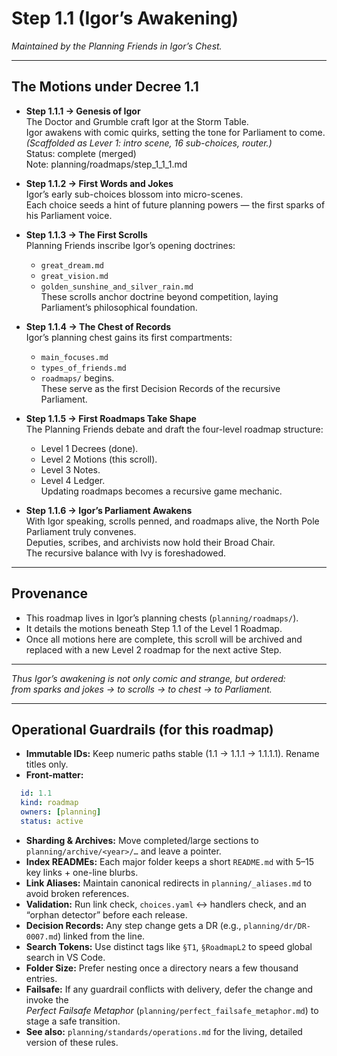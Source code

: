 # Step 1.1 (Igor’s Awakening)  
*Maintained by the Planning Friends in Igor’s Chest.*  

---

## The Motions under Decree 1.1

- **Step 1.1.1 → Genesis of Igor**  
  The Doctor and Grumble craft Igor at the Storm Table.  
  Igor awakens with comic quirks, setting the tone for Parliament to come.  
  *(Scaffolded as Lever 1: intro scene, 16 sub-choices, router.)*  
  Status: complete (merged)  
  Note: planning/roadmaps/step_1_1_1.md

- **Step 1.1.2 → First Words and Jokes**  
  Igor’s early sub-choices blossom into micro-scenes.  
  Each choice seeds a hint of future planning powers — the first sparks of his Parliament voice.  

- **Step 1.1.3 → The First Scrolls**  
  Planning Friends inscribe Igor’s opening doctrines:  
  - `great_dream.md`  
  - `great_vision.md`  
  - `golden_sunshine_and_silver_rain.md`  
  These scrolls anchor doctrine beyond competition, laying Parliament’s philosophical foundation.  

- **Step 1.1.4 → The Chest of Records**  
  Igor’s planning chest gains its first compartments:  
  - `main_focuses.md`  
  - `types_of_friends.md`  
  - `roadmaps/` begins.  
  These serve as the first Decision Records of the recursive Parliament.  

- **Step 1.1.5 → First Roadmaps Take Shape**  
  The Planning Friends debate and draft the four-level roadmap structure:  
  - Level 1 Decrees (done).  
  - Level 2 Motions (this scroll).  
  - Level 3 Notes.  
  - Level 4 Ledger.  
  Updating roadmaps becomes a recursive game mechanic.  

- **Step 1.1.6 → Igor’s Parliament Awakens**  
  With Igor speaking, scrolls penned, and roadmaps alive, the North Pole Parliament truly convenes.  
  Deputies, scribes, and archivists now hold their Broad Chair.  
  The recursive balance with Ivy is foreshadowed.  

---

## Provenance
- This roadmap lives in Igor’s planning chests (`planning/roadmaps/`).  
- It details the motions beneath Step 1.1 of the Level 1 Roadmap.  
- Once all motions here are complete, this scroll will be archived and replaced with a new Level 2 roadmap for the next active Step.  

---

*Thus Igor’s awakening is not only comic and strange, but ordered:  
from sparks and jokes → to scrolls → to chest → to Parliament.*  

---

## Operational Guardrails (for this roadmap)

- **Immutable IDs:** Keep numeric paths stable (1.1 → 1.1.1 → 1.1.1.1). Rename titles only.
- **Front-matter:**  

```yaml
  id: 1.1
  kind: roadmap
  owners: [planning]
  status: active
```

- **Sharding & Archives:** Move completed/large sections to `planning/archive/<year>/…` and leave a pointer.  
- **Index READMEs:** Each major folder keeps a short `README.md` with 5–15 key links + one-line blurbs.  
- **Link Aliases:** Maintain canonical redirects in `planning/_aliases.md` to avoid broken references.  
- **Validation:** Run link check, `choices.yaml` ↔ handlers check, and an “orphan detector” before each release.  
- **Decision Records:** Any step change gets a DR (e.g., `planning/dr/DR-0007.md`) linked from the line.  
- **Search Tokens:** Use distinct tags like `§T1`, `§RoadmapL2` to speed global search in VS Code.  
- **Folder Size:** Prefer nesting once a directory nears a few thousand entries.  
- **Failsafe:** If any guardrail conflicts with delivery, defer the change and invoke the  
  _Perfect Failsafe Metaphor_ (`planning/perfect_failsafe_metaphor.md`) to stage a safe transition.  
- **See also:** `planning/standards/operations.md` for the living, detailed version of these rules.  
